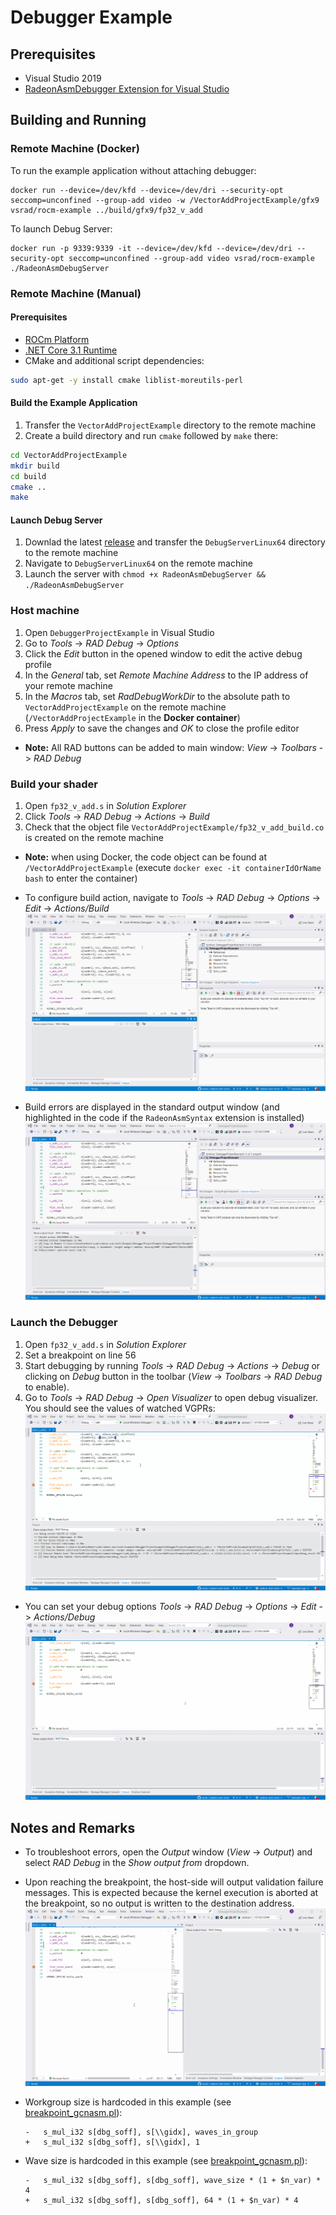 # Debugger Example

## Prerequisites

* Visual Studio 2019
* [RadeonAsmDebugger Extension for Visual Studio](../README.md#Installation)

## Building and Running

### Remote Machine (Docker)

To run the example application without attaching debugger:
```
docker run --device=/dev/kfd --device=/dev/dri --security-opt seccomp=unconfined --group-add video -w /VectorAddProjectExample/gfx9 vsrad/rocm-example ../build/gfx9/fp32_v_add
```

To launch Debug Server:
```
docker run -p 9339:9339 -it --device=/dev/kfd --device=/dev/dri --security-opt seccomp=unconfined --group-add video vsrad/rocm-example ./RadeonAsmDebugServer
```

### Remote Machine (Manual)

#### Prerequisites

* [ROCm Platform](https://rocm.github.io/ROCmInstall.html)
* [.NET Core 3.1 Runtime](https://dotnet.microsoft.com/download/dotnet-core/3.1)
* CMake and additional script dependencies:
```sh
sudo apt-get -y install cmake liblist-moreutils-perl
```

#### Build the Example Application

1. Transfer the `VectorAddProjectExample` directory to the remote machine
2. Create a build directory and run `cmake` followed by `make` there:
```sh
cd VectorAddProjectExample
mkdir build
cd build
cmake ..
make
```

#### Launch Debug Server

1. Downlad the latest [release](https://github.com/vsrad/radeon-asm-tools/releases) and transfer the `DebugServerLinux64` directory to the remote machine
2. Navigate to `DebugServerLinux64` on the remote machine
3. Launch the server with `chmod +x RadeonAsmDebugServer && ./RadeonAsmDebugServer`

### Host machine

1. Open `DebuggerProjectExample` in Visual Studio
2. Go to *Tools* -> *RAD Debug* -> *Options*
3. Click the *Edit* button in the opened window to edit the active debug profile
4. In the *General* tab, set *Remote Machine Address* to the IP address of your remote machine
5. In the *Macros* tab, set *RadDebugWorkDir* to the absolute path
to `VectorAddProjectExample` on the remote machine (`/VectorAddProjectExample` in the **Docker container**)
6. Press *Apply* to save the changes and *OK* to close the profile editor

* **Note:** All RAD buttons can be added to main window: *View* -> *Toolbars* -> *RAD Debug*

### Build your shader

1. Open `fp32_v_add.s` in *Solution Explorer*
2. Click *Tools* -> *RAD Debug* -> *Actions* -> *Build*
3. Check that the object file `VectorAddProjectExample/fp32_v_add_build.co` is created on the remote machine

* **Note:** when using Docker, the code object can be found at `/VectorAddProjectExample` (execute `docker exec -it containerIdOrName bash` to enter the container)

* To configure build action, navigate to *Tools* -> *RAD Debug* -> *Options* -> *Edit* -> *Actions/Build*
    ![Build options](docs/build-options.gif)
* Build errors are displayed in the standard output window (and highlighted in the code if the `RadeonAsmSyntax` extension is installed)
    ![Build errors](docs/build-errors.gif)

### Launch the Debugger

1. Open `fp32_v_add.s` in *Solution Explorer*
2. Set a breakpoint on line 56
3. Start debugging by running *Tools* -> *RAD Debug* -> *Actions* -> *Debug* or clicking on *Debug* button in the toolbar (*View* -> *Toolbars* -> *RAD Debug* to enable).
4. Go to *Tools* -> *RAD Debug* -> *Open Visualizer* to open debug visualizer. You should
see the values of watched VGPRs:
![Visualizer output](docs/visualizer-output.gif)

* You can set your debug options *Tools* -> *RAD Debug* -> *Options* -> *Edit* -> *Actions/Debug*
    ![Debugger options](docs/debug-options.gif)

## Notes and Remarks

* To troubleshoot errors, open the *Output* window (*View* -> *Output*) and select *RAD Debug* in the *Show output from* dropdown.

* Upon reaching the breakpoint, the host-side will output validation failure messages. This is expected because the kernel execution is aborted at the breakpoint, so no output is written to the destination address.
![Visualizer output](docs/output-window.gif)

* Workgroup size is hardcoded in this example (see [breakpoint_gcnasm.pl](VectorAddProjectExample/common/debugger/breakpoint_gcnasm.pl#L129)):
    ```
    -   s_mul_i32 s[dbg_soff], s[\\gidx], waves_in_group
    +   s_mul_i32 s[dbg_soff], s[\\gidx], 1
    ```
* Wave size is hardcoded in this example (see [breakpoint_gcnasm.pl](VectorAddProjectExample/common/debugger/breakpoint_gcnasm.pl#L133)):
    ```
    -   s_mul_i32 s[dbg_soff], s[dbg_soff], wave_size * (1 + $n_var) * 4
    +   s_mul_i32 s[dbg_soff], s[dbg_soff], 64 * (1 + $n_var) * 4
    ```
